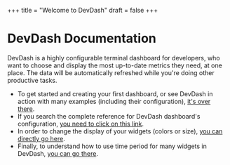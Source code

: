 +++
title = "Welcome to DevDash"
draft = false
+++

# DevDash Documentation

DevDash is a highly configurable terminal dashboard for developers, who want to choose and display the most up-to-date metrics they need, at one place.
The data will be automatically refreshed while you're doing other productive tasks.

* To get started and creating your first dashboard, or see DevDash in action with many examples (including their configuration), [it's over there](/getting-started/).
* If you search the complete reference for DevDash dashboard's configuration, [you need to click on this link](/reference/).
* In order to change the display of your widgets (colors or size), [you can directly go here](/display/).
* Finally, to understand how to use time period for many widgets in DevDash, [you can go there](/time/).

